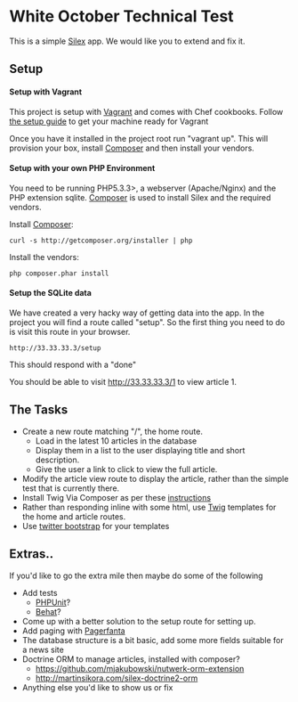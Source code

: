 White October Technical Test
===============================

This is a simple [Silex](http://silex.sensiolabs.org/) app. We would like you to extend and fix it.

## Setup
#### Setup with Vagrant

This project is setup with [Vagrant](http://vagrantup.com) and comes with Chef cookbooks. Follow [the setup guide](http://vagrantup.com/v1/docs/getting-started/index.html) to get your machine ready for Vagrant 

Once you have it installed in the project root run "vagrant up". This will provision your box, install [Composer](http://getcomposer.org) and then install your vendors.

#### Setup with your own PHP Environment 

You need to be running PHP5.3.3>, a webserver (Apache/Nginx) and the PHP extension sqlite. [Composer](http://getcomposer.org) is used to install Silex and the required vendors.

Install [Composer](http://getcomposer.org):

	curl -s http://getcomposer.org/installer | php
	
Install the vendors:

	php composer.phar install
	
#### Setup the SQLite data

We have created a very hacky way of getting data into the app. In the project you will find a route called "setup". So the first thing you need to do is visit this route in your browser.

	http://33.33.33.3/setup
	
This should respond with a "done"

You should be able to visit http://33.33.33.3/1 to view article 1.

The Tasks
------
* Create a new route matching "/", the home route. 
	* Load in the latest 10 articles in the database
	* Display them in a list to the user displaying title and short description. 
	* Give the user a link to click to view the full article.
* Modify the article view route to display the article, rather than the simple test that is currently there.
* Install Twig Via Composer as per these [instructions](http://silex.sensiolabs.org/doc/providers/twig.html)
* Rather than responding inline with some html, use [Twig](http://twig.sensiolabs.org/) templates for the home and article routes.  
* Use [twitter bootstrap](http://twitter.github.com/bootstrap/) for your templates 

Extras..
------
If you'd like to go the extra mile then maybe do some of the following

* Add tests
	* [PHPUnit](http://www.phpunit.de/manual/current/en/index.html)?
	* [Behat](http://behat.org/)?
* Come up with a better solution to the setup route for setting up.
* Add paging with [Pagerfanta](https://github.com/whiteoctober/Pagerfanta)
* The database structure is a bit basic, add some more fields suitable for a news site
* Doctrine ORM to manage articles, installed with composer? 
	* https://github.com/mjakubowski/nutwerk-orm-extension 
	* http://martinsikora.com/silex-doctrine2-orm
* Anything else you'd like to show us or fix

